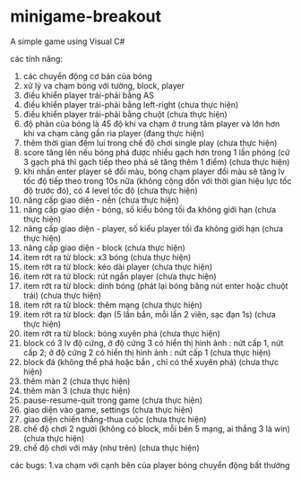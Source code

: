 # minigame-breakout
A simple game using Visual C#

các tính năng:
1. các chuyển động cơ bản của bóng
2. xử lý va chạm bóng với tường, block, player
3. điều khiển player trái-phải bằng AS
4. điều khiển player trái-phải bằng left-right (chưa thực hiện)
5. điều khiển player trái-phải bằng chuột (chưa thực hiện)
6. độ phản của bóng là 45 độ khi va chạm ở trung tâm player và lớn hơn khi va chạm càng gần rìa player (đang thực hiện)
7. thêm thời gian đếm lui trong chế độ chơi single play (chưa thực hiện)
8. score tăng lên nếu bóng phá được nhiều gạch hơn trong 1 lần phóng (cứ 3 gạch phá thì gạch tiếp theo phá sẽ tăng thêm 1 điểm) (chưa thực hiện)
9. khi nhấn enter player sẽ đổi màu, bóng chạm player đổi màu sẽ tăng lv tốc độ tiếp theo trong 10s nữa (không cộng dồn với thời gian hiệu lực tốc độ trước đó), có 4 level tốc độ (chưa thực hiện)
10. nâng cấp giao diện - nền (chưa thực hiện)
11. nâng cấp giao diện - bóng, số kiểu bóng tối đa không giới hạn (chưa thực hiện)
12. nâng cấp giao diện - player, số kiểu player tối đa không giới hạn (chưa thực hiện)
13. nâng cấp giao diện - block (chưa thực hiện)
14. item rớt ra từ block: x3 bóng (chưa thực hiện)
15. item rớt ra từ block: kéo dài player (chưa thực hiện)
16. item rớt ra từ block: rút ngắn player (chưa thực hiện)
17. item rớt ra từ block: dính bóng (phát lại bóng băng nút enter hoặc chuột trái) (chưa thực hiện)
18. item rớt ra từ block: thêm mạng (chưa thực hiện)
19. item rớt ra từ block: đạn (5 lần bắn, mỗi lần 2 viên, sạc đạn 1s) (chưa thực hiện)
20. item rớt ra từ block: bóng xuyên phá (chưa thực hiện)
21. block có 3 lv độ cứng, ở độ cứng 3 có hiển thị hình ảnh : nứt cấp 1, nứt cấp 2; ở độ cứng 2 có hiển thị hình ảnh : nứt cấp 1 (chưa thực hiện)
22. block đá (không thể phá hoặc bắn , chỉ có thể xuyên phá) (chưa thực hiện)
23. thêm màn 2 (chưa thực hiện)
24. thêm màn 3 (chưa thực hiện)
25. pause-resume-quit trong game (chưa thực hiện)
26. giao diện vào game, settings (chưa thực hiện)
27. giao diện chiến thắng-thua cuộc (chưa thực hiện)
28. chế độ chơi 2 người (không có block, mỗi bên 5 mạng, ai thắng 3 là win) (chưa thực hiện)
29. chế độ chơi với máy (như trên) (chưa thực hiện)

các bugs:
1.va chạm với cạnh bên của player bóng chuyển động bất thường
